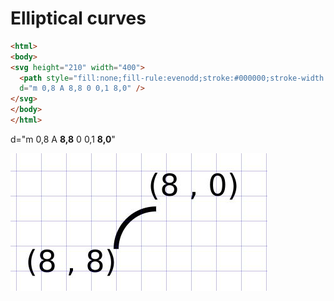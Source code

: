 # Elliptical curves

```html
<html>
<body>
<svg height="210" width="400">
  <path style="fill:none;fill-rule:evenodd;stroke:#000000;stroke-width:1px;stroke-linecap:butt;stroke-linejoin:miter;stroke-opacity:1"
  d="m 0,8 A 8,8 0 0,1 8,0" />
</svg>
</body>
</html>
```

d="m 0,8 A **8,8** 0 0,1 **8,0**"

![SEP_SPACE_X 10](./images/Elliptical_curves000.jpg)
